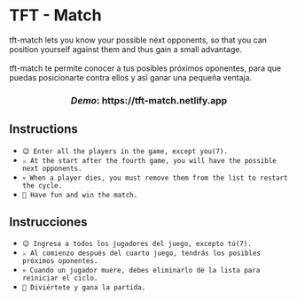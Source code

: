 # TFT - Match

<a>tft-match lets you know your possible next opponents, so that you can position yourself against them and thus gain a small advantage.</a>
<br><br>
<a>tft-match te permite conocer a tus posibles próximos oponentes, para que puedas posicionarte contra ellos y así ganar una pequeña ventaja.</a>

<h3 align="center"><i>Demo</i>: https://tft-match.netlify.app</h3>

## Instructions

- <a>`😉 Enter all the players in the game, except you(7).`</a>
- <a>`⚔️ At the start after the fourth game, you will have the possible next opponents.`</a>
- <a>`💀 When a player dies, you must remove them from the list to restart the cycle.`</a>
- <a>`👊 Have fun and win the match.`</a>

## Instrucciones

- <a>`😉 Ingresa a todos los jugadores del juego, excepto tú(7).`</a>
- <a>`⚔️ Al comienzo después del cuarto juego, tendrás los posibles próximos oponentes.`</a>
- <a>`💀 Cuando un jugador muere, debes eliminarlo de la lista para reiniciar el ciclo.`</a>
- <a>`👊 Diviértete y gana la partida.`</a>
